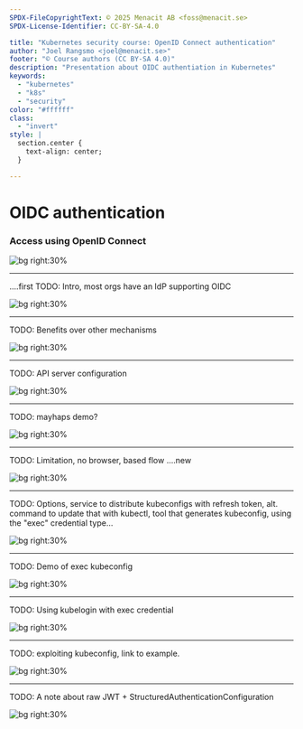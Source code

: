 ```yaml
---
SPDX-FileCopyrightText: © 2025 Menacit AB <foss@menacit.se>
SPDX-License-Identifier: CC-BY-SA-4.0

title: "Kubernetes security course: OpenID Connect authentication"
author: "Joel Rangsmo <joel@menacit.se>"
footer: "© Course authors (CC BY-SA 4.0)"
description: "Presentation about OIDC authentiation in Kubernetes"
keywords:
  - "kubernetes"
  - "k8s"
  - "security"
color: "#ffffff"
class:
  - "invert"
style: |
  section.center {
    text-align: center;
  }

---
```

<!-- _footer: "%ATTRIBUTION_PREFIX% Brendan J (CC BY 2.0)" -->
# OIDC authentication
### Access using OpenID Connect

![bg right:30%](images/security_gate.jpg)

<!--
-->

---
<!-- _footer: "%ATTRIBUTION_PREFIX% Brendan J (CC BY 2.0)" -->
....first
TODO: Intro, most orgs have an IdP supporting OIDC

![bg right:30%](images/security_gate.jpg)

<!--
-->

---
<!-- _footer: "%ATTRIBUTION_PREFIX% " -->
TODO: Benefits over other mechanisms

![bg right:30%](images/.jpg)

<!--
-->

---
<!-- _footer: "%ATTRIBUTION_PREFIX% " -->
TODO: API server configuration

![bg right:30%](images/.jpg)

<!--
-->

---
<!-- _footer: "%ATTRIBUTION_PREFIX% " -->
TODO: mayhaps demo?

![bg right:30%](images/.jpg)

<!--
-->

---
<!-- _footer: "%ATTRIBUTION_PREFIX% " -->
TODO: Limitation, no browser, based flow
....new

![bg right:30%](images/.jpg)

<!--
-->

---
<!-- _footer: "%ATTRIBUTION_PREFIX% " -->
TODO: Options, service to distribute
kubeconfigs with refresh token, alt.
command to update that with kubectl,
tool that generates kubeconfig,
using the "exec" credential type...

![bg right:30%](images/.jpg)

<!--
-->

---
<!-- _footer: "%ATTRIBUTION_PREFIX% " -->
TODO: Demo of exec kubeconfig

![bg right:30%](images/.jpg)

<!--
-->

---
<!-- _footer: "%ATTRIBUTION_PREFIX% " -->
TODO: Using kubelogin with exec credential

![bg right:30%](images/.jpg)

<!--
-->

---
<!-- _footer: "%ATTRIBUTION_PREFIX% " -->
TODO: exploiting kubeconfig,
link to example.

![bg right:30%](images/.jpg)

<!--
-->

---
<!-- _footer: "%ATTRIBUTION_PREFIX% " -->
TODO: A note about raw JWT + StructuredAuthenticationConfiguration

![bg right:30%](images/.jpg)

<!--
-->
